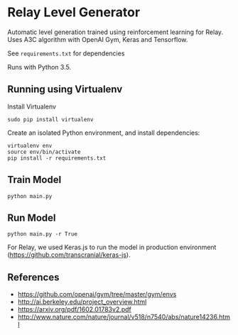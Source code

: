 # Relay Level Generator
Automatic level generation trained using reinforcement learning for Relay.
Uses A3C algorithm with OpenAI Gym, Keras and Tensorflow.

See `requirements.txt` for dependencies

Runs with Python 3.5.

## Running using Virtualenv
Install Virtualenv
```
sudo pip install virtualenv
```

Create an isolated Python environment, and install dependencies:
```
virtualenv env
source env/bin/activate
pip install -r requirements.txt
```

## Train Model
```
python main.py
```

## Run Model
```
python main.py -r True
```

For Relay, we used Keras.js to run the model in production environment (https://github.com/transcranial/keras-js).

## References
- https://github.com/openai/gym/tree/master/gym/envs
- http://ai.berkeley.edu/project_overview.html
- https://arxiv.org/pdf/1602.01783v2.pdf
- http://www.nature.com/nature/journal/v518/n7540/abs/nature14236.html
